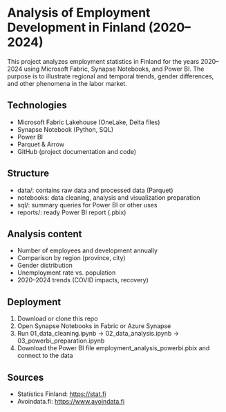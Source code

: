 # Analysis of Employment Development in Finland (2020–2024)

This project analyzes employment statistics in Finland for the years 2020–2024 using Microsoft Fabric, Synapse Notebooks, and Power BI. The purpose is to illustrate regional and temporal trends, gender differences, and other phenomena in the labor market.

## Technologies

- Microsoft Fabric Lakehouse (OneLake, Delta files)
- Synapse Notebook (Python, SQL)
- Power BI
- Parquet & Arrow
- GitHub (project documentation and code)

## Structure

- data/: contains raw data and processed data (Parquet)
- notebooks: data cleaning, analysis and visualization preparation
- sql/: summary queries for Power BI or other uses
- reports/: ready Power BI report (.pbix)

## Analysis content

- Number of employees and development annually
- Comparison by region (province, city)
- Gender distribution
- Unemployment rate vs. population
- 2020–2024 trends (COVID impacts, recovery)

## Deployment

1. Download or clone this repo
2. Open Synapse Notebooks in Fabric or Azure Synapse
3. Run 01_data_cleaning.ipynb → 02_data_analysis.ipynb → 03_powerbi_preparation.ipynb
4. Download the Power BI file employment_analysis_powerbi.pbix and connect to the data

## Sources

- Statistics Finland: https://stat.fi
- Avoindata.fi: https://www.avoindata.fi